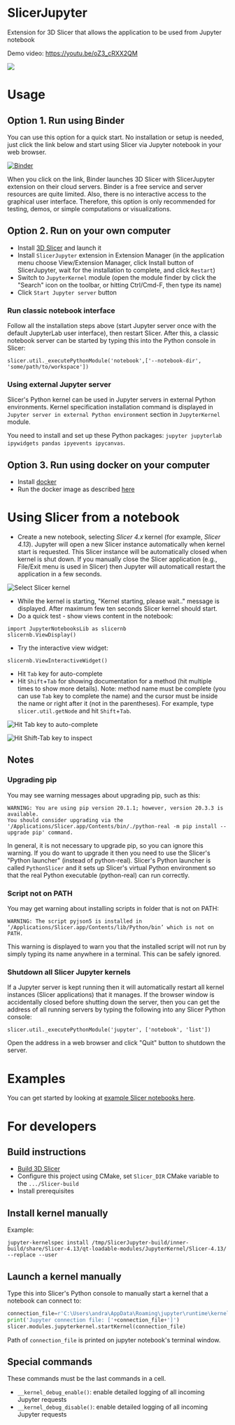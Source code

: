 # SlicerJupyter
Extension for 3D Slicer that allows the application to be used from Jupyter notebook

Demo video: https://youtu.be/oZ3_cRXX2QM

[![](https://img.youtube.com/vi/oZ3_cRXX2QM/0.jpg)](https://www.youtube.com/watch?v=oZ3_cRXX2QM "Slicer Jupyter kernel demo")

# Usage

## Option 1. Run using Binder

You can use this option for a quick start. No installation or setup is needed, just click the link below and start using Slicer via Jupyter notebook in your web browser.

[![Binder](https://mybinder.org/badge.svg)](https://mybinder.org/v2/gh/Slicer/SlicerNotebooks/master)

When you click on the link, Binder launches 3D Slicer with SlicerJupyter extension on their cloud servers. Binder is a free service and server resources are quite limited. Also, there is no interactive access to the graphical user interface. Therefore, this option is only recommended for testing, demos, or simple computations or visualizations.

## Option 2. Run on your own computer

* Install [3D Slicer](https://download.slicer.org/) and launch it
* Install `SlicerJupyter` extension in Extension Manager (in the application menu choose View/Extension Manager, click Install button of SlicerJupyter, wait for the installation to complete, and click `Restart`)
* Switch to `JupyterKernel` module (open the module finder by click the "Search" icon on the toolbar, or hitting Ctrl/Cmd-F, then type its name)
* Click `Start Jupyter server` button

### Run classic notebook interface

Follow all the installation steps above (start Jupyter server once with the default JupyterLab user interface), then restart Slicer. After this, a classic notebook server can be started by typing this into the Python console in Slicer:

```
slicer.util._executePythonModule('notebook',['--notebook-dir', 'some/path/to/workspace'])
```

### Using external Jupyter server

Slicer's Python kernel can be used in Jupyter servers in external Python environments. Kernel specification installation command is displayed in `Jupyter server in external Python environment` section in `JupyterKernel` module.

You need to install and set up these Python packages: `jupyter jupyterlab ipywidgets pandas ipyevents ipycanvas`.

## Option 3. Run using docker on your computer

- Install [docker](https://www.docker.com/)
- Run the docker image as described [here](https://github.com/Slicer/SlicerDocker/blob/master/README.rst#usage-of-slicer-notebook-image)

# Using Slicer from a notebook

* Create a new notebook, selecting _Slicer 4.x_ kernel (for example, _Slicer 4.13_). Jupyter will open a new Slicer instance automatically when kernel start is requested. This Slicer instance will be automatically closed when kernel is shut down. If you manually close the Slicer application (e.g., File/Exit menu is used in Slicer) then Jupyter will automaticall restart the application in a few seconds.

![Select Slicer kernel](doc/StartKernel.png)

* While the kernel is starting, "Kernel starting, please wait.." message is displayed. After maximum few ten seconds Slicer kernel should start.
* Do a quick test - show views content in the notebook:

```
import JupyterNotebooksLib as slicernb
slicernb.ViewDisplay()
```

* Try the interactive view widget:

```
slicernb.ViewInteractiveWidget()
```

* Hit `Tab` key for auto-complete
* Hit `Shift`+`Tab` for showing documentation for a method (hit multiple times to show more details). Note: method name must be complete (you can use `Tab` key to complete the name) and the cursor must be inside the name or right after it (not in the parentheses). For example, type `slicer.util.getNode` and hit `Shift`+`Tab`.

![Hit Tab key to auto-complete](doc/AutoComplete.png)

![Hit Shift-Tab key to inspect](doc/Inspect.png)

## Notes

### Upgrading pip

You may see warning messages about upgrading pip, such as this:

```
WARNING: You are using pip version 20.1.1; however, version 20.3.3 is available.
You should consider upgrading via the '/Applications/Slicer.app/Contents/bin/./python-real -m pip install --upgrade pip' command.
```

In general, it is not necessary to upgrade pip, so you can ignore this warning. If you do want to upgrade it then you need to use the Slicer's "Python launcher" (instead of python-real). Slicer's Python launcher is called `PythonSlicer` and it sets up Slicer's virtual Python environment so that the real Python executable (python-real) can run correctly.

### Script not on PATH

You may get warning about installing scripts in folder that is not on PATH:

```
WARNING: The script pyjson5 is installed in ‘/Applications/Slicer.app/Contents/lib/Python/bin’ which is not on PATH.
```

This warning is displayed to warn you that the installed script will not run by simply typing its name anywhere in a terminal. This can be safely ignored.

### Shutdown all Slicer Jupyter kernels

If a Jupyter server is kept running then it will automatically restart all kernel instances (Slicer applications) that it manages.
If the browser window is accidentally closed before shutting down the server, then you can get the address of all running servers by typing the following into any Slicer Python console:

```
slicer.util._executePythonModule('jupyter', ['notebook', 'list'])
```

Open the address in a web browser and click "Quit" button to shutdown the server.

# Examples

You can get started by looking at [example Slicer notebooks here](https://github.com/Slicer/SlicerNotebooks).

# For developers

## Build instructions

- [Build 3D Slicer](https://slicer.readthedocs.io/en/latest/developer_guide/build_instructions/index.html)
- Configure this project using CMake, set `Slicer_DIR` CMake variable to the `.../Slicer-build`
- Install prerequisites

## Install kernel manually

Example:

```
jupyter-kernelspec install /tmp/SlicerJupyter-build/inner-build/share/Slicer-4.13/qt-loadable-modules/JupyterKernel/Slicer-4.13/ --replace --user
```

## Launch a kernel manually

Type this into Slicer's Python console to manually start a kernel that a notebook can connect to:

```python
connection_file=r'C:\Users\andra\AppData\Roaming\jupyter\runtime\kernel-3100f53f-3433-40f9-8978-c72ed8f88515.json'
print('Jupyter connection file: ['+connection_file+']')
slicer.modules.jupyterkernel.startKernel(connection_file)
```

Path of `connection_file` is printed on jupyter notebook's terminal window.

## Special commands

These commands must be the last commands in a cell.

- `__kernel_debug_enable()`: enable detailed logging of all incoming Jupyter requests
- `__kernel_debug_disable()`: enable detailed logging of all incoming Jupyter requests
